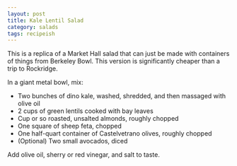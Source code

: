 ```yaml
---
layout: post
title: Kale Lentil Salad
category: salads
tags: recipeish
---
```


This is a replica of a Market Hall salad that can just be made with containers
of things from Berkeley Bowl. This version is significantly cheaper than a trip
to Rockridge.

In a giant metal bowl, mix:

* Two bunches of dino kale, washed, shredded, and then massaged with olive oil
* 2 cups of green lentils cooked with bay leaves
* Cup or so roasted, unsalted almonds, roughly chopped
* One square of sheep feta, chopped
* One half-quart container of Castelvetrano olives, roughly chopped
* (Optional) Two small avocados, diced

Add olive oil, sherry or red vinegar, and salt to taste.
